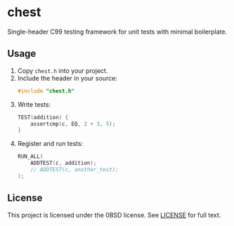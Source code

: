 # chest

Single-header C99 testing framework for unit tests with minimal boilerplate.


## Usage

1. Copy `chest.h` into your project.
2. Include the header in your source:
   ```c
   #include "chest.h"
   ```
3. Write tests:
   ```c
   TEST(addition) {
       assertcmp(c, EQ, 2 + 3, 5);
   }
   ```
4. Register and run tests:
   ```c
   RUN_ALL(
       ADDTEST(c, addition);
       // ADDTEST(c, another_test);
   );
   ```


## License

This project is licensed under the 0BSD license. See [LICENSE](LICENSE) for full text.
